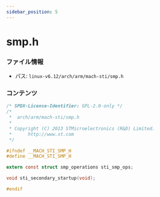 ```yaml
---
sidebar_position: 5
---
```

# smp.h

### ファイル情報

- パス: `linux-v6.12/arch/arm/mach-sti/smp.h`

### コンテンツ

```h
/* SPDX-License-Identifier: GPL-2.0-only */
/*
 *  arch/arm/mach-sti/smp.h
 *
 * Copyright (C) 2013 STMicroelectronics (R&D) Limited.
 *		http://www.st.com
 */

#ifndef __MACH_STI_SMP_H
#define __MACH_STI_SMP_H

extern const struct smp_operations sti_smp_ops;

void sti_secondary_startup(void);

#endif

```
